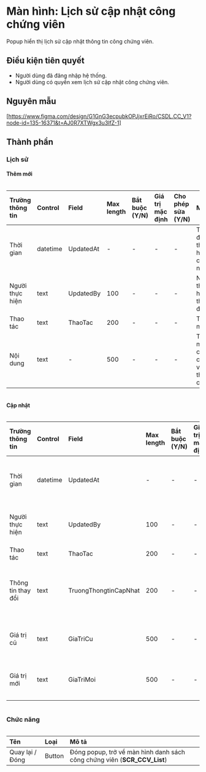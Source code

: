 # Màn hình: Lịch sử cập nhật công chứng viên
Popup hiển thị lịch sử cập nhật thông tin công chứng viên.

## Điều kiện tiên quyết
- Người dùng đã đăng nhập hệ thống.
- Người dùng có quyền xem lịch sử cập nhật công chứng viên.

## Nguyên mẫu
[https://www.figma.com/design/G1GnG3ecpubkOPJjxrEiRo/CSDL.CC_V1?node-id=135-16371&t=AJ0R7XTWgx3u3lfZ-1]

## Thành phần

### Lịch sử
#### Thêm mới
<div style="overflow-x:auto">

| Trường thông tin | Control  | Field     | Max length | Bắt buộc (Y/N) | Giá trị mặc định | Cho phép sửa (Y/N) | Mô tả                               |
|:-----------------|:---------|:----------|:-----------|:---------------|:-----------------|:-------------------|:------------------------------------|
| Thời gian        | datetime | UpdatedAt | -          | -              | -                | -                  | Thời điểm thực hiện cập nhật        |
| Người thực hiện  | text     | UpdatedBy | 100        | -              | -                | -                  | Người thực hiện thay đổi            |
| Thao tác         | text     | ThaoTac   | 200        | -              | -                | -                  | Thêm mới                            |
| Nội dung         | text     | -         | 500        | -              | -                | -                  | Thêm mới công chứng viên thành công |

</div>

#### Cập nhật
<div style="overflow-x:auto">

| Trường thông tin   | Control  | Field                 | Max length | Bắt buộc (Y/N) | Giá trị mặc định | Cho phép sửa (Y/N) | Mô tả                            |
|:-------------------|:---------|:----------------------|:-----------|:---------------|:-----------------|:-------------------|:---------------------------------|
| Thời gian          | datetime | UpdatedAt             | -          | -              | -                | -                  | Thời điểm thực hiện cập nhật     |
| Người thực hiện    | text     | UpdatedBy             | 100        | -              | -                | -                  | Người thực hiện thay đổi         |
| Thao tác           | text     | ThaoTac               | 200        | -              | -                | -                  | Cập nhật                         |
| Thông tin thay đổi | text     | TruongThongtinCapNhat | 200        | -              | -                | -                  | Tên trường dữ liệu được thay đổi |
| Giá trị cũ         | text     | GiaTriCu              | 500        | -              | -                | -                  | Giá trị trước khi thay đổi       |
| Giá trị mới        | text     | GiaTriMoi             | 500        | -              | -                | -                  | Giá trị sau khi thay đổi         |

</div>

### Chức năng

<div style="overflow-x:auto">

| Tên             | Loại   | Mô tả                                                                    |
|:----------------|:-------|:-------------------------------------------------------------------------|
| Quay lại / Đóng | Button | Đóng popup, trở về màn hình danh sách công chứng viên (**SCR_CCV_List**) |

</div>

